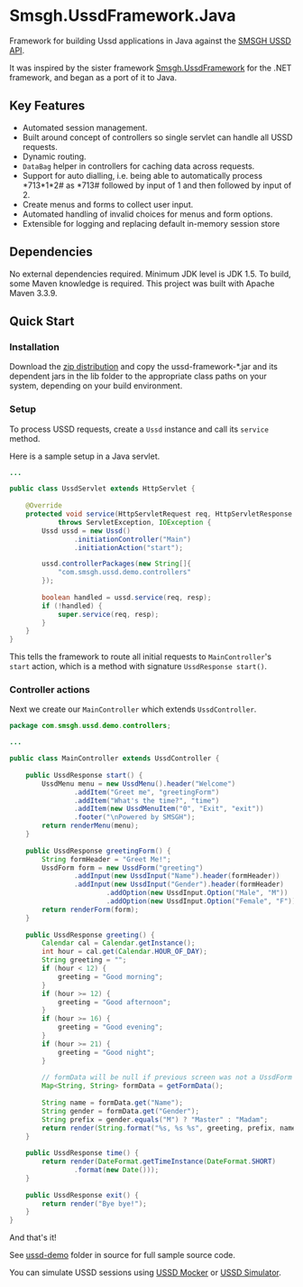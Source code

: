 # Smsgh.UssdFramework.Java

Framework for building Ussd applications in Java against the [SMSGH USSD API](http://developers.smsgh.com/documentations/ussd).

It was inspired by the sister framework [Smsgh.UssdFramework](https://github.com/smsgh/Smsgh.UssdFramework) for the .NET framework, and began as a port of it to Java.

## Key Features

* Automated session management.
* Built around concept of controllers so single servlet can handle all USSD requests. 
* Dynamic routing.
* `DataBag` helper in controllers for caching data across requests.
* Support for auto dialling, i.e. being able to automatically process \*713\*1\*2# as \*713# 
  followed by input of 1 and then followed by input of 2.
* Create menus and forms to collect user input.
* Automated handling of invalid choices for menus and form options.
* Extensible for logging and replacing default in-memory session store

## Dependencies

No external dependencies required. Minimum JDK level is JDK 1.5. To build, some Maven knowledge is required.
This project was built with Apache Maven 3.3.9.

## Quick Start

### Installation

Download the [zip distribution](h) and copy the ussd-framework-*.jar and its dependent jars in the lib folder to the appropriate
class paths on your system, depending on your build environment.

### Setup

To process USSD requests, create a `Ussd` instance and call its `service` method.

Here is a sample setup in a Java servlet.

```java
...

public class UssdServlet extends HttpServlet {
    
    @Override
    protected void service(HttpServletRequest req, HttpServletResponse resp) 
            throws ServletException, IOException {
        Ussd ussd = new Ussd()
                .initiationController("Main")
                .initiationAction("start");

        ussd.controllerPackages(new String[]{
            "com.smsgh.ussd.demo.controllers"
        });
        
        boolean handled = ussd.service(req, resp);
        if (!handled) {
            super.service(req, resp);
        }
    }
}
```

This tells the framework to route all initial requests to `MainController`'s `start` action, which is a method with signature `UssdResponse start()`.

### Controller actions

Next we create our `MainController` which extends `UssdController`.

```java
package com.smsgh.ussd.demo.controllers;

...

public class MainController extends UssdController {
    
    public UssdResponse start() {
        UssdMenu menu = new UssdMenu().header("Welcome")
                .addItem("Greet me", "greetingForm")
                .addItem("What's the time?", "time")
                .addItem(new UssdMenuItem("0", "Exit", "exit"))
                .footer("\nPowered by SMSGH");
        return renderMenu(menu);
    }
    
    public UssdResponse greetingForm() {
        String formHeader = "Greet Me!";
        UssdForm form = new UssdForm("greeting")
                .addInput(new UssdInput("Name").header(formHeader))
                .addInput(new UssdInput("Gender").header(formHeader)
                        .addOption(new UssdInput.Option("Male", "M"))
                        .addOption(new UssdInput.Option("Female", "F")));
        return renderForm(form);
    }
    
    public UssdResponse greeting() {
        Calendar cal = Calendar.getInstance();
        int hour = cal.get(Calendar.HOUR_OF_DAY);
        String greeting = "";
        if (hour < 12) {
            greeting = "Good morning";
        }
        if (hour >= 12) {
            greeting = "Good afternoon";
        }
        if (hour >= 16) {
            greeting = "Good evening";
        }
        if (hour >= 21) {
            greeting = "Good night";
        }        
        
        // formData will be null if previous screen was not a UssdForm
        Map<String, String> formData = getFormData();
        
        String name = formData.get("Name");
        String gender = formData.get("Gender");
        String prefix = gender.equals("M") ? "Master" : "Madam";
        return render(String.format("%s, %s %s", greeting, prefix, name));
    }
    
    public UssdResponse time() {
        return render(DateFormat.getTimeInstance(DateFormat.SHORT)
                .format(new Date()));
    }
    
    public UssdResponse exit() {
        return render("Bye bye!");
    }
}
```

And that's it!

See [ussd-demo](https://bitbucket.org/aaronic/smsghussdframework/src/de179bcaa54123357362d0ceff1e6d6a6b00cff5/ussd-demo/?at=master) folder in source for full sample source code.

You can simulate USSD sessions using [USSD Mocker](https://github.com/smsgh/ussd-mocker) or [USSD Simulator](http://apps.smsgh.com/UssdSimulator/).

